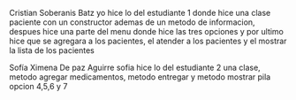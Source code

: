 Cristian Soberanis Batz
yo hice lo del estudiante 1 donde hice una clase paciente con un constructor ademas de un metodo de informacion, despues hice una parte del menu donde
hice las tres opciones y por ultimo hice que se agregara a los pacientes, el atender a los pacientes y el mostrar la lista de los pacientes


Sofía Ximena De paz Aguirre
sofia
hice lo del estudiante 2
una clase, metodo agregar medicamentos, metodo entregar y metodo mostrar pila
opcion 4,5,6 y 7
